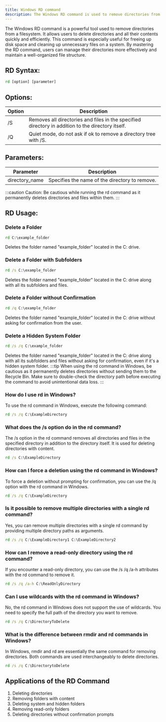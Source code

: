 ```yaml
---
title: Windows RD command
description: The Windows RD command is used to remove directories from a filesystem. Check out how to use this command effectively.
---
```


The Windows RD command is a powerful tool used to remove directories from a filesystem. It allows users to delete directories and all their contents quickly and efficiently. This command is especially useful for freeing up disk space and cleaning up unnecessary files on a system. By mastering the RD command, users can manage their directories more effectively and maintain a well-organized file structure.

## RD Syntax:
```cmd
rd [option] [parameter]
```
## Options:
| Option         | Description                            |
|----------------|----------------------------------------|
| /S             | Removes all directories and files in the specified directory in addition to the directory itself.                              |
| /Q             | Quiet mode, do not ask if ok to remove a directory tree with /S.                                    |

## Parameters:
| Parameter      | Description                            |
|----------------|----------------------------------------|
| directory_name | Specifies the name of the directory to remove.                        |

:::caution
Caution: Be cautious while running the rd command as it permanently deletes directories and files within them.
:::
## RD Usage:
### Delete a Folder
```cmd
rd C:\example_folder
```
Deletes the folder named "example_folder" located in the C: drive.

### Delete a Folder with Subfolders
```cmd
rd /s C:\example_folder
```
Deletes the folder named "example_folder" located in the C: drive along with all its subfolders and files.

### Delete a Folder without Confirmation
```cmd
rd /q C:\example_folder
```
Deletes the folder named "example_folder" located in the C: drive without asking for confirmation from the user.

### Delete a Hidden System Folder
```cmd
rd /s /q C:\example_folder
```
Deletes the folder named "example_folder" located in the C: drive along with all its subfolders and files without asking for confirmation, even if it's a hidden system folder.
:::tip
When using the rd command in Windows, be cautious as it permanently deletes directories without sending them to the Recycle Bin. Make sure to double-check the directory path before executing the command to avoid unintentional data loss.
:::

### How do I use rd in Windows?
To use the rd command in Windows, execute the following command:
```cmd
rd /s /q C:\ExampleDirectory
```

### What does the /s option do in the rd command?
The /s option in the rd command removes all directories and files in the specified directory in addition to the directory itself. It is used for deleting directories with content.
```cmd
rd /s C:\ExampleDirectory
```

### How can I force a deletion using the rd command in Windows?
To force a deletion without prompting for confirmation, you can use the /q option with the rd command in Windows.
```cmd
rd /s /q C:\ExampleDirectory
```

### Is it possible to remove multiple directories with a single rd command?
Yes, you can remove multiple directories with a single rd command by providing multiple directory paths as arguments.
```cmd
rd /s /q C:\ExampleDirectory1 C:\ExampleDirectory2
```

### How can I remove a read-only directory using the rd command?
If you encounter a read-only directory, you can use the /s /q /a-h attributes with the rd command to remove it. 
```cmd
rd /s /q /a-h C:\ReadOnlyDirectory
```

### Can I use wildcards with the rd command in Windows?
No, the rd command in Windows does not support the use of wildcards. You need to specify the full path of the directory you want to remove.
```cmd
rd /s /q C:\DirectoryToDelete
```

### What is the difference between rmdir and rd commands in Windows?
In Windows, rmdir and rd are essentially the same command for removing directories. Both commands are used interchangeably to delete directories.
```cmd
rd /s /q C:\DirectorytoDelete
```

## Applications of the RD Command

1. Deleting directories
2. Removing folders with content
3. Deleting system and hidden folders
4. Removing read-only folders
5. Deleting directories without confirmation prompts